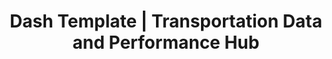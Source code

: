 ---
layout: dash-template
title: Dash Template | Transportation Data and Performance Hub 
short-name: Dash Template
description: New Bootstrap 4 dashboard template
---